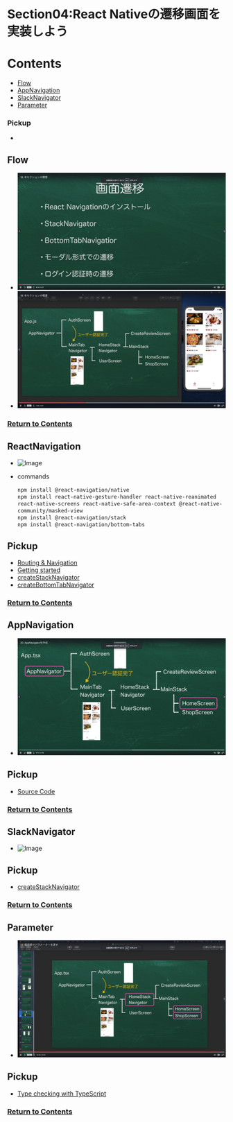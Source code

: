 # Section04:React Nativeの遷移画面を実装しよう

<a id = "contents">

# Contents
* [Flow](#flow)
* [AppNavigation](#AppNavigation)
* [SlackNavigator](#SlackNavigator)
* [Parameter](#Parameter)

### Pickup
* 


<a id = "flow">

## Flow
* ![Image](../src/Section04/images/init001.png)
* ![Image](../src/Section04/images/init002.png)

### [Return to Contents](#contents)


<a id = "ReactNavigation">

## ReactNavigation
* ![Image](../src/Section04/images/navi001.png)

* commands
  ```
  npm install @react-navigation/native
  npm install react-native-gesture-handler react-native-reanimated react-native-screens react-native-safe-area-context @react-native-community/masked-view
  npm install @react-navigation/stack
  npm install @react-navigation/bottom-tabs
  ```

## Pickup
* [Routing & Navigation](https://docs.expo.io/guides/routing-and-navigation/)
* [Getting started](https://reactnavigation.org/docs/getting-started/)
* [createStackNavigator](https://reactnavigation.org/docs/stack-navigator/)
* [createBottomTabNavigator](https://reactnavigation.org/docs/bottom-tab-navigator/)

### [Return to Contents](#contents)


<a id = "AppNavigation">

## AppNavigation
* ![Image](../src/Section04/images/anavi001.png)

## Pickup
* [Source Code](https://github.com/takahi5/shop-review/tree/sec4/app-navigator/shop-review-app)

### [Return to Contents](#contents)


<a id = "SlackNavigator">

## SlackNavigator
* ![Image](../src/Section04/images/slackn001.png)

## Pickup
* [createStackNavigator](https://reactnavigation.org/docs/stack-navigator/)

### [Return to Contents](#contents)


<a id = "Parameter">

## Parameter
* ![Image](../src/Section04/images/param001.png)

## Pickup
* [Type checking with TypeScript](https://reactnavigation.org/docs/typescript/)

### [Return to Contents](#contents)
